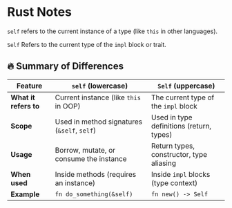# Rust Notes

`self` refers to the current instance of a type (like `this` in other languages).  

`Self` Refers to the current type of the `impl` block or trait.  

## 🔥 Summary of Differences

| **Feature**       | **`self` (lowercase)**                        | **`Self` (uppercase)**                      |
|-------------------|-----------------------------------------------|--------------------------------------------|
| **What it refers to** | Current instance (like `this` in OOP)       | The current type of the `impl` block       |
| **Scope**           | Used in method signatures (`&self`, `self`)   | Used in type definitions (return, types)  |
| **Usage**           | Borrow, mutate, or consume the instance      | Return types, constructor, type aliasing  |
| **When used**       | Inside methods (requires an instance)       | Inside `impl` blocks (type context)       |
| **Example**         | `fn do_something(&self)`                     | `fn new() -> Self`                        |  